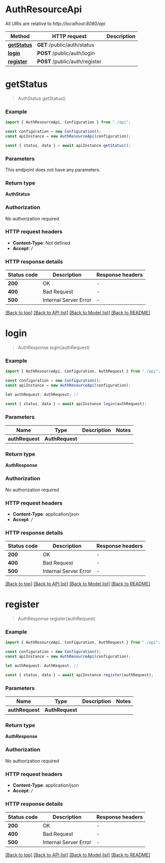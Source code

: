 # AuthResourceApi

All URIs are relative to _http://localhost:8080/api_

| Method                      | HTTP request                   | Description |
| --------------------------- | ------------------------------ | ----------- |
| [**getStatus**](#getstatus) | **GET** /public/auth/status    |             |
| [**login**](#login)         | **POST** /public/auth/login    |             |
| [**register**](#register)   | **POST** /public/auth/register |             |

# **getStatus**

> AuthStatus getStatus()

### Example

```typescript
import { AuthResourceApi, Configuration } from "./api";

const configuration = new Configuration();
const apiInstance = new AuthResourceApi(configuration);

const { status, data } = await apiInstance.getStatus();
```

### Parameters

This endpoint does not have any parameters.

### Return type

**AuthStatus**

### Authorization

No authorization required

### HTTP request headers

- **Content-Type**: Not defined
- **Accept**: _/_

### HTTP response details

| Status code | Description           | Response headers |
| ----------- | --------------------- | ---------------- |
| **200**     | OK                    | -                |
| **400**     | Bad Request           | -                |
| **500**     | Internal Server Error | -                |

[[Back to top]](#) [[Back to API list]](../README.md#documentation-for-api-endpoints) [[Back to Model list]](../README.md#documentation-for-models) [[Back to README]](../README.md)

# **login**

> AuthResponse login(authRequest)

### Example

```typescript
import { AuthResourceApi, Configuration, AuthRequest } from "./api";

const configuration = new Configuration();
const apiInstance = new AuthResourceApi(configuration);

let authRequest: AuthRequest; //

const { status, data } = await apiInstance.login(authRequest);
```

### Parameters

| Name            | Type            | Description | Notes |
| --------------- | --------------- | ----------- | ----- |
| **authRequest** | **AuthRequest** |             |       |

### Return type

**AuthResponse**

### Authorization

No authorization required

### HTTP request headers

- **Content-Type**: application/json
- **Accept**: _/_

### HTTP response details

| Status code | Description           | Response headers |
| ----------- | --------------------- | ---------------- |
| **200**     | OK                    | -                |
| **400**     | Bad Request           | -                |
| **500**     | Internal Server Error | -                |

[[Back to top]](#) [[Back to API list]](../README.md#documentation-for-api-endpoints) [[Back to Model list]](../README.md#documentation-for-models) [[Back to README]](../README.md)

# **register**

> AuthResponse register(authRequest)

### Example

```typescript
import { AuthResourceApi, Configuration, AuthRequest } from "./api";

const configuration = new Configuration();
const apiInstance = new AuthResourceApi(configuration);

let authRequest: AuthRequest; //

const { status, data } = await apiInstance.register(authRequest);
```

### Parameters

| Name            | Type            | Description | Notes |
| --------------- | --------------- | ----------- | ----- |
| **authRequest** | **AuthRequest** |             |       |

### Return type

**AuthResponse**

### Authorization

No authorization required

### HTTP request headers

- **Content-Type**: application/json
- **Accept**: _/_

### HTTP response details

| Status code | Description           | Response headers |
| ----------- | --------------------- | ---------------- |
| **200**     | OK                    | -                |
| **400**     | Bad Request           | -                |
| **500**     | Internal Server Error | -                |

[[Back to top]](#) [[Back to API list]](../README.md#documentation-for-api-endpoints) [[Back to Model list]](../README.md#documentation-for-models) [[Back to README]](../README.md)
